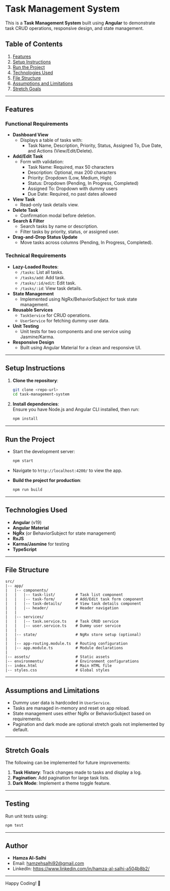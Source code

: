 # Task Management System

This is a **Task Management System** built using **Angular** to demonstrate task CRUD operations, responsive design, and state management.

## Table of Contents

1. [Features](#features)
2. [Setup Instructions](#setup-instructions)
3. [Run the Project](#run-the-project)
4. [Technologies Used](#technologies-used)
5. [File Structure](#file-structure)
6. [Assumptions and Limitations](#assumptions-and-limitations)
7. [Stretch Goals](#stretch-goals)

---

## Features

### Functional Requirements
- **Dashboard View**  
  - Displays a table of tasks with:  
    - Task Name, Description, Priority, Status, Assigned To, Due Date, and Actions (View/Edit/Delete).  
- **Add/Edit Task**  
  - Form with validation:  
    - Task Name: Required, max 50 characters  
    - Description: Optional, max 200 characters  
    - Priority: Dropdown (Low, Medium, High)  
    - Status: Dropdown (Pending, In Progress, Completed)  
    - Assigned To: Dropdown with dummy users  
    - Due Date: Required, no past dates allowed  
- **View Task**  
  - Read-only task details view.  
- **Delete Task**  
  - Confirmation modal before deletion.  
- **Search & Filter**  
  - Search tasks by name or description.  
  - Filter tasks by priority, status, or assigned user.  
- **Drag-and-Drop Status Update**  
  - Move tasks across columns (Pending, In Progress, Completed).  

### Technical Requirements
- **Lazy-Loaded Routes**:
  - `/tasks`: List all tasks.  
  - `/tasks/add`: Add task.  
  - `/tasks/:id/edit`: Edit task.  
  - `/tasks/:id`: View task details.  
- **State Management**  
  - Implemented using NgRx/BehaviorSubject for task state management.  
- **Reusable Services**  
  - `TaskService` for CRUD operations.  
  - `UserService` for fetching dummy user data.  
- **Unit Testing**  
  - Unit tests for two components and one service using Jasmine/Karma.  
- **Responsive Design**  
  - Built using Angular Material for a clean and responsive UI.  

---

## Setup Instructions

1. **Clone the repository**:  
   ```bash
   git clone <repo-url>
   cd task-management-system
   ```

2. **Install dependencies**:  
   Ensure you have Node.js and Angular CLI installed, then run:  
   ```bash
   npm install
   ```

---

## Run the Project

- Start the development server:  
   ```bash
   npm start
   ```
- Navigate to `http://localhost:4200/` to view the app.

- **Build the project for production**:  
   ```bash
   npm run build
   ```

---

## Technologies Used

- **Angular** (v19)  
- **Angular Material**  
- **NgRx** (or BehaviorSubject for state management)  
- **RxJS**  
- **Karma/Jasmine** for testing  
- **TypeScript**  

---

## File Structure

```
src/
|-- app/
|   |-- components/
|   |   |-- task-list/         # Task list component
|   |   |-- task-form/         # Add/Edit task form component
|   |   |-- task-details/      # View task details component
|   |   |-- header/            # Header navigation
|   |
|   |-- services/
|   |   |-- task.service.ts    # Task CRUD service
|   |   |-- user.service.ts    # Dummy user service
|   |
|   |-- state/                 # NgRx store setup (optional)
|   |
|   |-- app-routing.module.ts  # Routing configuration
|   |-- app.module.ts          # Module declarations
|
|-- assets/                    # Static assets
|-- environments/              # Environment configurations
|-- index.html                 # Main HTML file
|-- styles.css                 # Global styles
```

---

## Assumptions and Limitations

- Dummy user data is hardcoded in `UserService`.  
- Tasks are managed in-memory and reset on app reload.  
- State management uses either NgRx or BehaviorSubject based on requirements.  
- Pagination and dark mode are optional stretch goals not implemented by default.  

---

## Stretch Goals

The following can be implemented for future improvements:
1. **Task History**: Track changes made to tasks and display a log.  
2. **Pagination**: Add pagination for large task lists.  
3. **Dark Mode**: Implement a theme toggle feature.  

---

## Testing

Run unit tests using:  
```bash
npm test
```

---

## Author

- **Hamza Al-Salhi**  
- Email: hamzehsalhi92@gmail.com
- LinkedIn: https://www.linkedin.com/in/hamza-al-salhi-a504b8b2/

---

Happy Coding! 🚀
